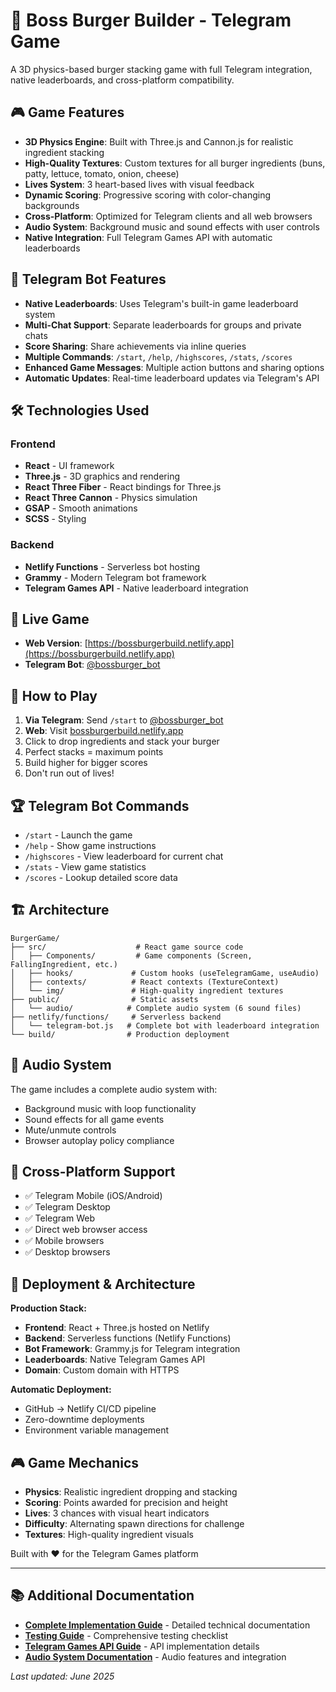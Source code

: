 # 🍔 Boss Burger Builder - Telegram Game

A 3D physics-based burger stacking game with full Telegram integration, native leaderboards, and cross-platform compatibility.

## 🎮 Game Features

- **3D Physics Engine**: Built with Three.js and Cannon.js for realistic ingredient stacking
- **High-Quality Textures**: Custom textures for all burger ingredients (buns, patty, lettuce, tomato, onion, cheese)
- **Lives System**: 3 heart-based lives with visual feedback
- **Dynamic Scoring**: Progressive scoring with color-changing backgrounds
- **Cross-Platform**: Optimized for Telegram clients and all web browsers  
- **Audio System**: Background music and sound effects with user controls
- **Native Integration**: Full Telegram Games API with automatic leaderboards

## 🤖 Telegram Bot Features

- **Native Leaderboards**: Uses Telegram's built-in game leaderboard system
- **Multi-Chat Support**: Separate leaderboards for groups and private chats
- **Score Sharing**: Share achievements via inline queries
- **Multiple Commands**: `/start`, `/help`, `/highscores`, `/stats`, `/scores`
- **Enhanced Game Messages**: Multiple action buttons and sharing options
- **Automatic Updates**: Real-time leaderboard updates via Telegram's API

## 🛠️ Technologies Used

### Frontend
- **React** - UI framework
- **Three.js** - 3D graphics and rendering
- **React Three Fiber** - React bindings for Three.js
- **React Three Cannon** - Physics simulation
- **GSAP** - Smooth animations
- **SCSS** - Styling

### Backend
- **Netlify Functions** - Serverless bot hosting
- **Grammy** - Modern Telegram bot framework  
- **Telegram Games API** - Native leaderboard integration

## 🚀 Live Game

- **Web Version**: [https://bossburgerbuild.netlify.app](https://bossburgerbuild.netlify.app)
- **Telegram Bot**: [@bossburger_bot](https://t.me/bossburger_bot)

## 🎯 How to Play

1. **Via Telegram**: Send `/start` to [@bossburger_bot](https://t.me/bossburger_bot)
2. **Web**: Visit [bossburgerbuild.netlify.app](https://bossburgerbuild.netlify.app)
3. Click to drop ingredients and stack your burger
4. Perfect stacks = maximum points
5. Build higher for bigger scores
6. Don't run out of lives!

## 🏆 Telegram Bot Commands

- `/start` - Launch the game
- `/help` - Show game instructions
- `/highscores` - View leaderboard for current chat
- `/stats` - View game statistics
- `/scores` - Lookup detailed score data

## 🏗️ Architecture

```
BurgerGame/
├── src/                    # React game source code
│   ├── Components/         # Game components (Screen, FallingIngredient, etc.)
│   ├── hooks/             # Custom hooks (useTelegramGame, useAudio)
│   ├── contexts/          # React contexts (TextureContext)
│   └── img/               # High-quality ingredient textures
├── public/                # Static assets
│   └── audio/            # Complete audio system (6 sound files)
├── netlify/functions/     # Serverless backend
│   └── telegram-bot.js   # Complete bot with leaderboard integration
└── build/                # Production deployment
```

## 🎵 Audio System

The game includes a complete audio system with:
- Background music with loop functionality
- Sound effects for all game events
- Mute/unmute controls
- Browser autoplay policy compliance

## 📱 Cross-Platform Support

- ✅ Telegram Mobile (iOS/Android)
- ✅ Telegram Desktop
- ✅ Telegram Web
- ✅ Direct web browser access
- ✅ Mobile browsers
- ✅ Desktop browsers

## 🚀 Deployment & Architecture

**Production Stack:**
- **Frontend**: React + Three.js hosted on Netlify
- **Backend**: Serverless functions (Netlify Functions)
- **Bot Framework**: Grammy.js for Telegram integration
- **Leaderboards**: Native Telegram Games API
- **Domain**: Custom domain with HTTPS

**Automatic Deployment:**
- GitHub → Netlify CI/CD pipeline
- Zero-downtime deployments
- Environment variable management

## 🎮 Game Mechanics

- **Physics**: Realistic ingredient dropping and stacking
- **Scoring**: Points awarded for precision and height
- **Lives**: 3 chances with visual heart indicators  
- **Difficulty**: Alternating spawn directions for challenge
- **Textures**: High-quality ingredient visuals

Built with ❤️ for the Telegram Games platform

---

## 📚 Additional Documentation

- **[Complete Implementation Guide](IMPLEMENTATION_COMPLETE.md)** - Detailed technical documentation
- **[Testing Guide](TESTING_GUIDE.md)** - Comprehensive testing checklist  
- **[Telegram Games API Guide](TELEGRAM_GAMES_API.md)** - API implementation details
- **[Audio System Documentation](public/audio/README.md)** - Audio features and integration

*Last updated: June 2025*
